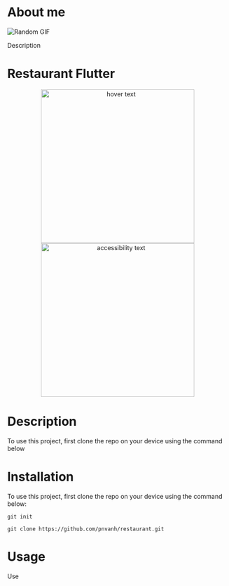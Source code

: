 # About me
<!-- Describe your project in brief -->
![Random GIF]([https://media.giphy.com/media/ZVik7pBtu9dNS/giphy.gif](https://i.pinimg.com/originals/e4/26/70/e426702edf874b181aced1e2fa5c6cde.gif))

Description
<!-- Add badges with link to Shields IO -->
# Restaurant Flutter
<!-- Add a demo for your project -->
<p align="center">
  <img src="https://i.snipboard.io/SmxRwh.jpg" width="350" title="hover text">
  <img src="https://i.snipboard.io/SmxRwh.jpg" width="350" alt="accessibility text">
</p>

# Description

To use this project, first clone the repo on your device using the command below

# Installation

To use this project, first clone the repo on your device using the command below:

```git init```

```git clone https://github.com/pnvanh/restaurant.git```

# Usage

Use
